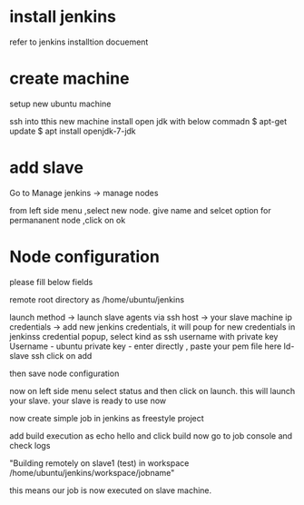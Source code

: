 # install jenkins 
 refer to jenkins installtion docuement

# create machine 
setup new ubuntu machine 

ssh into tthis new machine 
install open jdk with below commadn 
$ apt-get update 
$ apt install openjdk-7-jdk 

# add slave  
Go to Manage jenkins -> manage nodes

from left side menu ,select new node. give name and selcet option for permananent node ,click on ok 

# Node configuration
please fill below fields 

remote root directory as /home/ubuntu/jenkins

launch method -> launch slave agents via ssh 
host -> your slave machine ip
credentials -> add new jenkins credentials, it will poup for new credentials 
in jenkinss credential popup, select kind as ssh username with private key
Username - ubuntu
private key - enter directly , paste your pem file here 
Id- slave ssh
click on add

then save node configuration

now on left side menu select status and then click on launch. this will launch your slave. your slave is ready to use now

now create simple job in jenkins as freestyle project 

add build execution as echo hello and click build now
go to job console and check logs 

"Building remotely on slave1 (test) in workspace /home/ubuntu/jenkins/workspace/jobname"

this means our job is now executed on slave machine.




